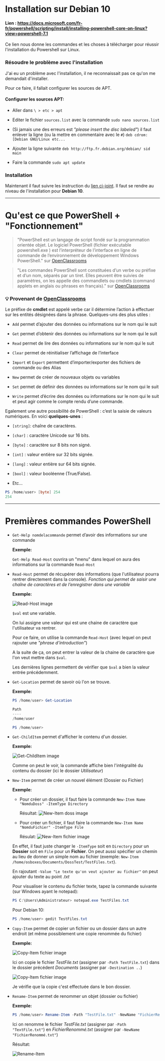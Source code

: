 # Installation sur Debian 10

#### Lien : https://docs.microsoft.com/fr-fr/powershell/scripting/install/installing-powershell-core-on-linux?view=powershell-7.1

Ce lien nous donne les commandes et les choses à télécharger pour réussir l'installation du Powershell sur Linux.

### Résoudre le problème avec l'installation

J'ai eu un problème avec l'installation, il ne reconnaissait pas ce qu'on me demandait d'installer.

Pour ce faire, il fallait configurer les sources de APT.

#### Configurer les sources APT:

- Aller dans `\ > etc > apt`
- Editer le fichier `sources.list` avec la commande `sudo nano sources.list`
- (Si jamais une des erreurs est *"please insert the disc labeled"*) il faut enlever la ligne (ou la mettre en commentaire avec le `#`) `deb cdrom:[Debian GNU/Linux etc...`
- Ajouter la ligne suivante `deb http://ftp.fr.debian.org/debian/ sid main`

- Faire la commande `sudo apt update`

### Installation

Maintenant il faut suivre les instruction du [lien ci-joint]( https://docs.microsoft.com/fr-fr/powershell/scripting/install/installing-powershell-core-on-linux?view=powershell-7.1). Il faut se rendre au niveau de l'installation pour **Debian 10**.

--------------

# Qu'est ce que PowerShell + "Fonctionnement"

> "PowerShell est un langage de script fondé sur la programmation orientée objet. Le logiciel PowerShell (fichier exécutable  powershell.exe  ) est l’interpréteur de l’interface en ligne de commande de l’environnement de développement Windows PowerShell." sur [OpenClassrooms]( https://openclassrooms.com/fr/courses/6344196-planifiez-vos-taches-avec-des-scripts-powershell-sur-windows-server/6527315-utilisez-les-commandes-de-base-de-powershell) 

> "Les commandes PowerShell sont constituées d’un verbe ou préfixe et d’un nom, séparés par un tiret. Elles peuvent être suivies de paramètres, on les appelle des commandlets ou cmdlets (command applets en anglais ou phrases en français)." sur [OpenClassrooms]( https://openclassrooms.com/fr/courses/6344196-planifiez-vos-taches-avec-des-scripts-powershell-sur-windows-server/6527315-utilisez-les-commandes-de-base-de-powershell) 

### :bulb: Provenant de [OpenClassrooms]( https://openclassrooms.com/fr/courses/6344196-planifiez-vos-taches-avec-des-scripts-powershell-sur-windows-server/6527315-utilisez-les-commandes-de-base-de-powershell)

Le préfixe de **cmdlet** est appelé verbe car il détermine l’action à effectuer sur les entités désignées dans la phrase. Quelques-uns des plus utiles :

- `Add`  permet d’ajouter des données ou informations sur le nom qui le suit

- `Get`  permet d’obtenir des données ou informations sur le nom qui le suit

- `Read`  permet de lire des données ou informations sur le nom qui le suit

- `Clear`  permet de réinitialiser l’affichage de l’interface 

- `Import` et `Export`  permettent d’importer/exporter des fichiers de commande ou des Alias

- `New`  permet de créer de nouveaux objets ou variables

- `Set`  permet de définir des données ou informations sur le nom qui le suit

- `Write`  permet d’écrire des données ou informations sur le nom qui le suit et peut agir comme le compte rendu d’une commande.


Egalement une autre possibilité de PowerShell : c’est la saisie de valeurs numériques. En voici **quelques-unes** :

- `[string]`: chaîne de caractères.

- `[char]`  : caractère Unicode sur 16 bits.

- `[byte]`  : caractère sur 8 bits non signé.

- `[int]`  : valeur entière sur 32 bits signée.

- `[long]`  : valeur entière sur 64 bits signée.

- `[bool]`  : valeur booléenne (True/False).

- Etc...

```powershell
PS /home/user> [byte] 254
254
```

-------------

# Premières commandes PowerShell

- `Get-Help nomdelacommande` permet d’avoir des informations sur une commande

  **Exemple:** 
  
  `Get-Help Read-Host` ouvrira un "menu" dans lequel on aura des informations sur la commande `Read-Host`
  
- `Read-Host` permet de récupérer des informations (que l'utilisateur pourra rentrer directement dans la console).
*Fonction qui permet de saisir une chaîne de caractères et de l’enregistrer dans une variable*

  **Exemple:**
  
  ![Read-Host image](./Ressources/test_de_Read-Host.jpg)
  
  `$val` est une variable.
  
  On lui assigne une valeur qui est une chaine de caractère que l'utilisateur va rentrer.
  
  Pour ce faire, on utilise la commande `Read-Host` (avec lequel on peut rajouter une *"phrase d'introduction"*)

  A la suite de ça, on peut entrer la valeur de la chaine de caractère que l'on veut mettre dans `$val`.

  Les dernières lignes permettent de vérifier que `$val` a bien la valeur entrée précédemment.

- `Get-Location` permet de savoir où l'on se trouve.

  **Exemple:**

  ```powershell
  PS /home/user> Get-Location

  Path
  ----
  /home/user

  PS /home/user>
  ```

- `Get-ChildItem` permet d'afficher le contenu d'un dossier.

  **Exemple:**

  ![Get-ChildItem image](./Ressources/get-childitem.jpg)

  Comme on peut le voir, la commande affiche bien l'intégralité du contenu du dossier (ici le dossier *Utilisateur*)

- `New-Item` permet de créer un nouvel élément (Dossier ou Fichier)

  **Exemple:**
  - Pour créer un dossier, il faut faire la commande `New-Item Name "NomduDoss" -ItemType Directory`

    Résultat:
    ![New-Item doss image](./Ressources/creation-doss.jpg)

  - Pour créer un fichier, il faut faire la commande `New-Item Name "NomduFichier" -ItemType File`

    Résulat:
    ![New-Item fichier image](./Ressources/creation-fichier.jpg)

  En effet, il faut juste changer le `-ItemType` soit en `Directory` pour un **Dossier** soit en `File` pour un **Fichier**.
  On peut aussi spécifier un chemin au lieu de donner un simple nom au fichier (exemple: `New-Item /home/osboxes/Documents/DossTest/TestFiles.txt`).

  En rajoutant `-Value "Le texte qu'on veut ajouter au fichier"` on peut ajouter du texte au point *.txt*

  Pour visualiser le contenu du fichier texte, tapez la commande suivante (sur Windows ayant le notepad):

  ```powershell
  PS C:\Users\Administrateur> notepad.exe TestFiles.txt
  ```

  Pour Debian 10:

  ```powershell
  PS /home/user> gedit TestFiles.txt
  ```

- `Copy-Item` permet de copier un fichier ou un dossier dans un autre endroit (et même possiblement une copie renommée du fichier)
  
  **Exemple:**

  ![Copy-Item fichier image](./Ressources/Copy-item.jpg)

  Ici on copie le fichier *TestFile.txt* (assigner par `-Path TextFile.txt`) dans le dossier précédent *Documents* (assigner par `-Destination ..`) 

  ![Copy-Item fichier image](./Ressources/Copy-item_part2.jpg)

  Je vérifie que la copie c'est effectuée dans le bon dossier.

- `Rename-Item` permet de renommer un objet (dossier ou fichier)

  **Exemple:**

  ```powershell
  PS /home/user> Rename-Item -Path "TestFile.txt" -NewName "FichierRenommé.txt"
  ```
  Ici on renomme le fichier *TestFile.txt* (assigner par `-Path "TextFile.txt"`) en *FichierRenommé.txt* (assigner par `-NewName "FichierRenommé.txt"`)

  Résultat:

   ![Rename-Item](./Ressources/rename-item.jpg)








